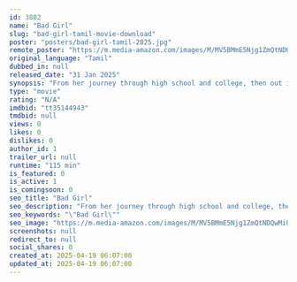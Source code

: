 ```yaml
---
id: 3802
name: "Bad Girl"
slug: "bad-girl-tamil-movie-download"
poster: "posters/bad-girl-tamil-2025.jpg"
remote_poster: "https://m.media-amazon.com/images/M/MV5BMmE5Njg1ZmQtNDQwMi00NjRiLWJjMDctNmVjZDMzNTIyMGI2XkEyXkFqcGc@._V1_SX300.jpg"
original_language: "Tamil"
dubbed_in: null
released_date: "31 Jan 2025"
synopsis: "From her journey through high school and college, then out into the wider world, Ramya's dream of finding the perfect guy is obstructed by societal mores, strict parents, unrequited love and the untrammelled chaos of her own mind."
type: "movie"
rating: "N/A"
imdbid: "tt35144943"
tmdbid: null
views: 0
likes: 0
dislikes: 0
author_id: 1
trailer_url: null
runtime: "115 min"
is_featured: 0
is_active: 1
is_comingsoon: 0
seo_title: "Bad Girl"
seo_description: "From her journey through high school and college, then out into the wider world, Ramya's dream of finding the perfect guy is obstructed by societal mores, strict parents, unrequited love and the untrammelled chaos of her own mind."
seo_keywords: "\"Bad Girl\""
seo_image: "https://m.media-amazon.com/images/M/MV5BMmE5Njg1ZmQtNDQwMi00NjRiLWJjMDctNmVjZDMzNTIyMGI2XkEyXkFqcGc@._V1_SX300.jpg"
screenshots: null
redirect_to: null
social_shares: 0
created_at: 2025-04-19 06:07:00
updated_at: 2025-04-19 06:07:00
---
```


